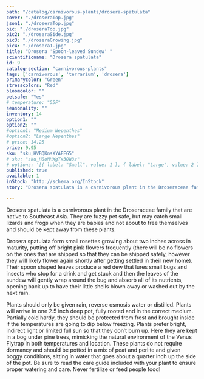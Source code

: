 ```yaml
---
path: "/catalog/carnivorous-plants/drosera-spatulata"
cover: "./droseraTop.jpg"
json1: "./droseraTop.jpg"
pic: "./droseraTop.jpg"
pic2: "./droseraSide.jpg"
pic3: "./droseraGrowing.jpg"
pic4: "./drosera1.jpg"
title: "Drosera 'Spoon-leaved Sundew' "
scientificname: "Drosera spatulata"
id: 9 
catalog-section: "carnivorous-plants"
tags: ['carnivorous', 'terrarium', 'drosera']
primarycolor: "Green"
stresscolors: "Red"
bloomcolor: ""
petsafe: "Yes"
# temperature: "55F"
seasonality: ""
inventory: 14
option1: ""
option2: ""
#option1: "Medium Nepenthes"
#option2: "Large Nepenthes"
# price: 14.25
price: 9.95
sku: "sku_HVBQKnsXYAEEG5"
# sku: "sku_H8oMHXgTx3QW3z"
# options: '[{ label: "Small", value: 1 }, { label: "Large", value: 2 }]'
published: true
available: 1
inStock: "http://schema.org/InStock"
story: "Drosera spatulata is a carnivorous plant in the Droseraceae family that are native to Southeast Asia."

---
```

Drosera spatulata is a carnivorous plant in the Droseraceae family that are native to Southeast Asia. They are fuzzy pet safe, but may catch small lizards and frogs when they are babies and not about to free themselves and should be kept away from these plants.

Drosera spatulata form small rosettes growing about two inches across in maturity, putting off bright pink flowers frequently (there will be no flowers on the ones that are shipped so that they can be shipped safely, however they will likely flower again shortly after getting settled in their new home). Their spoon shaped leaves produce a red dew that lures small bugs and insects who stop for a drink and get stuck and then the leaves of the sundew will gently wrap around the bug and absorb all of its nutrients, opening back up to have their little shells blown away or washed out by the next rain.

Plants should only be given rain, reverse osmosis water or distilled. Plants will arrive in one 2.5 inch deep pot, fully rooted and in the correct medium. Partially cold hardy, they should be protected from frost and brought inside if the temperatures are going to dip below freezing. Plants prefer bright, indirect light or limited full sun so that they don’t burn up. Here they are kept in a bog under pine trees, mimicking the natural environment of the Venus Flytrap in both temperatures and location. These plants do not require dormancy and should be potted in a mix of peat and perlite and given boggy conditions, sitting in water that goes about a quarter inch up the side of the pot. Be sure to read the care guide included with your plant to ensure proper watering and care. Never fertilize or feed people food!

